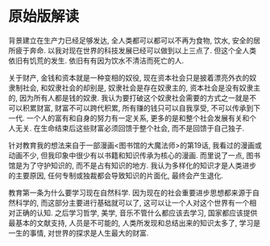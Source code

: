 # 原始版解读

背景建立在生产力已经足够发达, 全人类都可以都可以不再为食物, 饮水, 安全的居所疲于奔命. 以我对现在世界的科技发展已经可以做到以上三点了. 但这个全人类依旧有饥荒的发生. 依旧有有因为饮水不清洁而死亡的人.

关于财产, 金钱和资本就是一种变相的奴役, 现在资本社会只是披着漂亮外衣的奴隶制社会, 和奴隶社会的却别是, 奴隶社会是存在奴隶主的, 资本社会是没有奴隶主的, 因为所有人都是钱的奴隶. 我认为要打破这个奴隶社会需要的方式之一就是不可以积累财富, 财富不可以跨代积累, 所有赚的钱只可以自我享受, 不可以传承到下一代. 一个人的富有和自身的努力有一定关系, 更多的是和整个社会发展有关和个人无关. 在生命结束后这些财富必须回馈于整个社会, 而不是回馈于自己独子.

针对教育我的想法来自于一部漫画\<图书馆的大魔法师\>的第19话, 我看过的漫画或动画不少, 但我印象中很少有以书籍和知识传承为核心的漫画. 而里说了一点, 图书馆是为了守护知识的, 而不是占有知识的地方. 我认为多样化的知识才是人类进步的主要原因, 任何专制或独裁都会导致知识的片面化, 最终会产生退化.

教育第一条为什么要学习现在自然科学. 因为现在的社会重要进步思想都来源于自然科学的, 而这部分主要进行基础就可以了, 这可以让一个人对这个世界有一个相对正确的认知. 之后学习哲学, 美学, 音乐不管什么都应该去学习, 国家都应该提供最基本的文献支持, 人员是不可能的, 人类所发现和总结出来的知识太多了, 学习是一生的事情, 对世界的探求是人生最大的财富.
